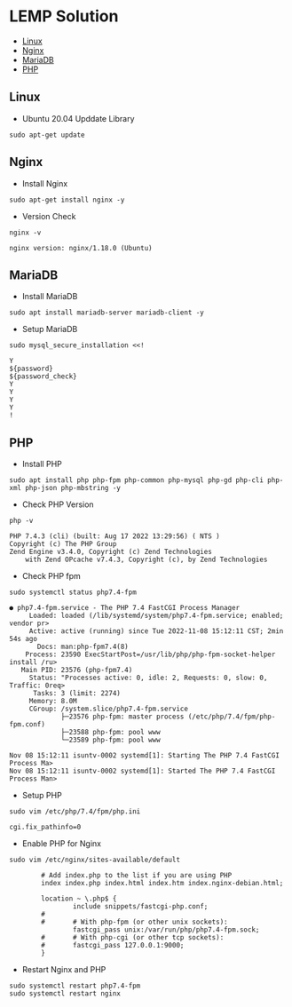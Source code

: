 # LEMP Solution
- [Linux](#linux)
- [Nginx](#nginx)
- [MariaDB](#mariadb)
- [PHP](#php)

## Linux
- Ubuntu 20.04 Upddate Library
```shell
sudo apt-get update
```

## Nginx
- Install Nginx
```shell
sudo apt-get install nginx -y
```
- Version Check
```shell
nginx -v
```
```shell
nginx version: nginx/1.18.0 (Ubuntu)
```

## MariaDB
- Install MariaDB
```shell
sudo apt install mariadb-server mariadb-client -y
```
- Setup MariaDB
```shell
sudo mysql_secure_installation <<!

Y
${password}
${password_check}
Y
Y
Y
Y
!
```

## PHP
- Install PHP
```shell
sudo apt install php php-fpm php-common php-mysql php-gd php-cli php-xml php-json php-mbstring -y
```
- Check PHP Version
```shell
php -v
```
```shell
PHP 7.4.3 (cli) (built: Aug 17 2022 13:29:56) ( NTS )
Copyright (c) The PHP Group
Zend Engine v3.4.0, Copyright (c) Zend Technologies
    with Zend OPcache v7.4.3, Copyright (c), by Zend Technologies
```
- Check PHP fpm
```shell
sudo systemctl status php7.4-fpm
```
```shell
● php7.4-fpm.service - The PHP 7.4 FastCGI Process Manager
     Loaded: loaded (/lib/systemd/system/php7.4-fpm.service; enabled; vendor pr>
     Active: active (running) since Tue 2022-11-08 15:12:11 CST; 2min 54s ago
       Docs: man:php-fpm7.4(8)
    Process: 23590 ExecStartPost=/usr/lib/php/php-fpm-socket-helper install /ru>
   Main PID: 23576 (php-fpm7.4)
     Status: "Processes active: 0, idle: 2, Requests: 0, slow: 0, Traffic: 0req>
      Tasks: 3 (limit: 2274)
     Memory: 8.0M
     CGroup: /system.slice/php7.4-fpm.service
             ├─23576 php-fpm: master process (/etc/php/7.4/fpm/php-fpm.conf)
             ├─23588 php-fpm: pool www
             └─23589 php-fpm: pool www

Nov 08 15:12:11 isuntv-0002 systemd[1]: Starting The PHP 7.4 FastCGI Process Ma>
Nov 08 15:12:11 isuntv-0002 systemd[1]: Started The PHP 7.4 FastCGI Process Man>
```
- Setup PHP
```shell
sudo vim /etc/php/7.4/fpm/php.ini
```
```shell
cgi.fix_pathinfo=0
```
- Enable PHP for Nginx
```shell
sudo vim /etc/nginx/sites-available/default
```
```shell
        # Add index.php to the list if you are using PHP
        index index.php index.html index.htm index.nginx-debian.html;
```
```shell
        location ~ \.php$ {
                include snippets/fastcgi-php.conf;
        #
        #       # With php-fpm (or other unix sockets):
                fastcgi_pass unix:/var/run/php/php7.4-fpm.sock;
        #       # With php-cgi (or other tcp sockets):
        #       fastcgi_pass 127.0.0.1:9000;
        }
```
- Restart Nginx and PHP
```shell
sudo systemctl restart php7.4-fpm
sudo systemctl restart nginx 
```
